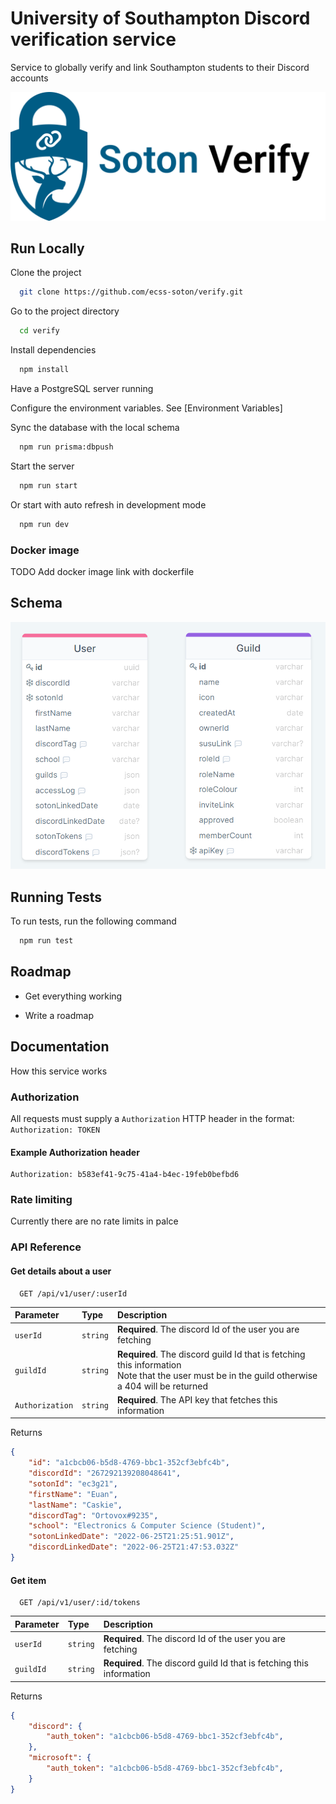 # University of Southampton Discord verification service
Service to globally verify and link Southampton students to their Discord accounts

![Alt text](assets/soton-verify.png "Test")

## Run Locally

Clone the project

```bash
  git clone https://github.com/ecss-soton/verify.git
```

Go to the project directory

```bash
  cd verify
```

Install dependencies

```bash
  npm install
```

Have a PostgreSQL server running

Configure the environment variables. See [Environment Variables]

Sync the database with the local schema

```bash
  npm run prisma:dbpush
```

Start the server

```bash
  npm run start
```

Or start with auto refresh in development mode

```bash
  npm run dev
```

### Docker image

TODO Add docker image link with dockerfile

## Schema

![Alt](schema.png)

## Running Tests

To run tests, run the following command

```bash
  npm run test
```

## Roadmap

- Get everything working

- Write a roadmap

## Documentation

How this service works

### Authorization

All requests must supply a `Authorization` HTTP header in the format: `Authorization: TOKEN`

#### Example Authorization header

```
Authorization: b583ef41-9c75-41a4-b4ec-19feb0befbd6
```

### Rate limiting

Currently there are no rate limits in palce

### API Reference

#### Get details about a user

```http
  GET /api/v1/user/:userId
```

| Parameter       | Type     | Description                                                                                                                                         |
|:----------------|:---------|:----------------------------------------------------------------------------------------------------------------------------------------------------|
| `userId`        | `string` | **Required**. The discord Id of the user you are fetching                                                                                           |
| `guildId`       | `string` | **Required**. The discord guild Id that is fetching this information <br/> Note that the user must be in the guild otherwise a 404 will be returned |
| `Authorization` | `string` | **Required**. The API key that fetches this information                                                                                             |

Returns

```json
{
    "id": "a1cbcb06-b5d8-4769-bbc1-352cf3ebfc4b",
    "discordId": "267292139208048641",
    "sotonId": "ec3g21",
    "firstName": "Euan",
    "lastName": "Caskie",
    "discordTag": "Ortovox#9235",
    "school": "Electronics & Computer Science (Student)",
    "sotonLinkedDate": "2022-06-25T21:25:51.901Z",
    "discordLinkedDate": "2022-06-25T21:47:53.032Z"
}
```

#### Get item

```http
  GET /api/v1/user/:id/tokens
```

| Parameter | Type     | Description                                                          |
|:----------|:---------|:---------------------------------------------------------------------|
| `userId`  | `string` | **Required**. The discord Id of the user you are fetching            |
| `guildId` | `string` | **Required**. The discord guild Id that is fetching this information |

Returns

```json
{
    "discord": {
        "auth_token": "a1cbcb06-b5d8-4769-bbc1-352cf3ebfc4b",
    },
    "microsoft": {
        "auth_token": "a1cbcb06-b5d8-4769-bbc1-352cf3ebfc4b",
    }
}
```